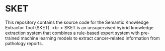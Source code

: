 # SKET
This repository contains the source code for the Semantic Knowledge Extractor Tool (SKET). <br \> SKET is an unsupervised hybrid knowledge extraction system that combines a rule-based expert system with pre-trained machine learning models to extract cancer-related information from pathology reports.

